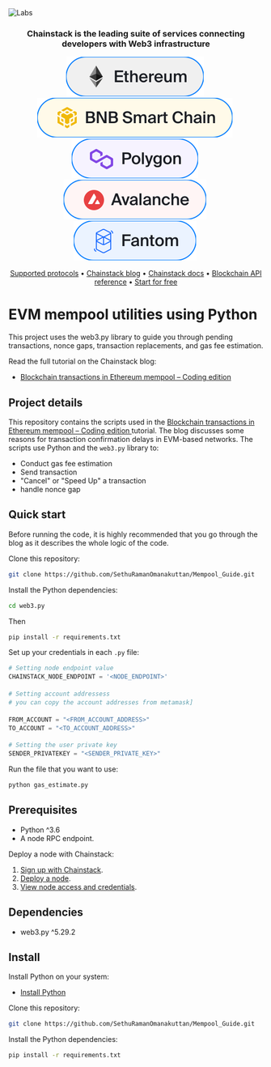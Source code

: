 <img width="1200" alt="Labs" src="https://user-images.githubusercontent.com/99700157/213291931-5a822628-5b8a-4768-980d-65f324985d32.png">

<p>
 <h3 align="center">Chainstack is the leading suite of services connecting developers with Web3 infrastructure</h3>
</p>

<p align="center">
  <a target="_blank" href="https://chainstack.com/build-better-with-ethereum/"><img src="https://github.com/soos3d/blockchain-badges/blob/main/protocols_badges/Ethereum.svg" /></a>&nbsp;  
  <a target="_blank" href="https://chainstack.com/build-better-with-bnb-smart-chain/"><img src="https://github.com/soos3d/blockchain-badges/blob/main/protocols_badges/BNB.svg" /></a>&nbsp;
  <a target="_blank" href="https://chainstack.com/build-better-with-polygon/"><img src="https://github.com/soos3d/blockchain-badges/blob/main/protocols_badges/Polygon.svg" /></a>&nbsp;
  <a target="_blank" href="https://chainstack.com/build-better-with-avalanche/"><img src="https://github.com/soos3d/blockchain-badges/blob/main/protocols_badges/Avalanche.svg" /></a>&nbsp;
  <a target="_blank" href="https://chainstack.com/build-better-with-fantom/"><img src="https://github.com/soos3d/blockchain-badges/blob/main/protocols_badges/Fantom.svg" /></a>&nbsp;
</p>

<p align="center">
  <a target="_blank" href="https://chainstack.com/protocols/">Supported protocols</a> •
  <a target="_blank" href="https://chainstack.com/blog/">Chainstack blog</a> •
  <a target="_blank" href="https://docs.chainstack.com">Chainstack docs</a> •
  <a target="_blank" href="https://docs.chainstack.com/api/">Blockchain API reference</a> •
  <a target="_blank" href="https://console.chainstack.com/user/account/create">Start for free</a>
</p>

# EVM mempool utilities using Python

This project uses the web3.py library to guide you through pending transactions, nonce gaps, transaction replacements, and gas fee estimation.

Read the full tutorial on the Chainstack blog:
* [Blockchain transactions in Ethereum mempool – Coding edition ](https://chainstack.com/a-developers-guide-to-the-transactions-in-mempool-code-edition/)

## Project details

This repository contains the scripts used in the [Blockchain transactions in Ethereum mempool – Coding edition ](https://chainstack.com/a-developers-guide-to-the-transactions-in-mempool-code-edition/) tutorial. The blog discusses some reasons for transaction confirmation delays in EVM-based networks. The scripts use Python and the `web3.py` library to:

* Conduct gas fee estimation
* Send transaction
* "Cancel" or "Speed Up" a transaction
* handle nonce gap

## Quick start

Before running the code, it is highly recommended that you go through the blog as it describes the whole logic of the code.

Clone this repository:

```sh
git clone https://github.com/SethuRamanOmanakuttan/Mempool_Guide.git
```

Install the Python dependencies:

```sh
cd web3.py
```

Then

```sh
pip install -r requirements.txt
```

Set up your credentials in each `.py` file:

```py
# Setting node endpoint value
CHAINSTACK_NODE_ENDPOINT = '<NODE_ENDPOINT>'

# Setting account addressess
# you can copy the account addresses from metamask]

FROM_ACCOUNT = "<FROM_ACCOUNT_ADDRESS>"
TO_ACCOUNT = "<TO_ACCOUNT_ADDRESS>"

# Setting the user private key
SENDER_PRIVATEKEY = "<SENDER_PRIVATE_KEY>"
```

Run the file that you want to use:

```sh
python gas_estimate.py
```

## Prerequisites

* Python ^3.6
* A node RPC endpoint.

Deploy a node with Chainstack:

1. [Sign up with Chainstack](https://console.chainstack.com/user/account/create).  
1. [Deploy a node](https://docs.chainstack.com/platform/join-a-public-network).  
1. [View node access and credentials](https://docs.chainstack.com/platform/view-node-access-and-credentials). 

## Dependencies

* web3.py ^5.29.2

## Install

Install Python on your system:

* [Install Python](https://realpython.com/installing-python/)

Clone this repository:

```sh
git clone https://github.com/SethuRamanOmanakuttan/Mempool_Guide.git
```

Install the Python dependencies:
  
```sh
pip install -r requirements.txt
```
